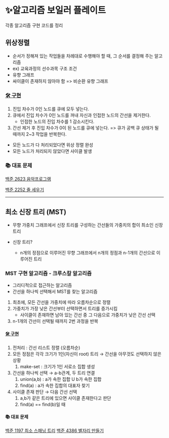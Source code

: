 # ✨알고리즘 보일러 플레이트

각종 알고리즘 구현 코드를 정리

## 위상정렬

- 순서가 정해져 있는 작업들을 차례대로 수행해야 할 때, 그 순서를 결정해 주는 알고리즘
- ex) 교육과정의 선수과목 구조
  조건
- 유향 그래프
- 싸이클이 존재하지 않아야 함
  => 비순환 유향 그래프

### [🛠 구현](https://github.com/hj-k66/CodingTest/blob/main/Algo-boilerplate/%EC%9C%84%EC%83%81%EC%A0%95%EB%A0%AC_BFS.java)

1. 진입 차수가 0인 노드를 큐에 모두 넣는다.
2. 큐에서 진입 차수가 0인 노드를 꺼내 자신과 인접한 노드의 간선을 제거한다.
   - 인접한 노드의 진입 차수를 1 감소시킨다.
3. 간선 제거 후 진입 차수가 0이 된 노드를 큐에 넣는다.
   => 큐가 공백 큐 상태가 될 때까지 2~3 작업을 반복한다.

- 모든 노드가 다 처리되었다면 위상 정렬 완성
- 모든 노드가 처리되지 않았다면 사이클 발생

### 📚 대표 문제

[백준 2623 음악프로그램](https://www.acmicpc.net/problem/2623)

[백준 2252 줄 세우기](https://www.acmicpc.net/problem/2252)

---

## 최소 신장 트리 (MST)

- 무향 가중치 그래프에서 신장 트리를 구성하는 간선들의 가중치의 합이 최소인 신장 트리

- 신장 트리?
  - n개의 정점으로 이루어진 무향 그래프에서 n개의 정점과 n-1개의 간선으로 이루어진 트리

### MST 구현 알고리즘 - 크루스칼 알고리즘
- 그리디적으로 접근하는 알고리즘
- 간선을 하나씩 선택해서 MST를 찾는 알고리즘
1. 최초에, 모든 간선을 가중치에 따라 오름차순으로 정렬
2. 가중치가 가장 낮은 간선부터 선택하면서 트리를 증가시킴
     - 사이클이 존재하면 남아 있는 간선 중 그 다음으로 가중치가 낮은 간선 선택
3. n-1개의 간선이 선택될 때까지 2번 과정을 반복

#### [🛠 구현](https://github.com/hj-k66/CodingTest/blob/main/Algo-boilerplate/MST_KRUSKAL.java)
1. 전처리 : 간선 리스트 정렬 (오름차순)
2. 모든 정점은 각각 크기가 1인(자신이 root) 트리 → 간선을 아무것도 선택하지 않은 상황
    1. make-set : 크기가 1인 서로소 집합 생성
3. 간선을 하나씩 선택 → a-b관계, 두 트리 연결
    1. union(a,b) : a가 속한 집합 U b가 속한 집합
    2. find(a) : a가 속한 집합의 대표자 찾기
4. 사이클 존재 판단 → 다음 간선 선택
    1. a,b가 같은 트리에 있으면 사이클 존재한다고 판단
    2. find(a) == find(b)일 때

#### 📚 대표 문제

[백준 1197 최소 스패닝 트리](https://www.acmicpc.net/problem/1197)
[백준 4386 별자리 만들기](https://www.acmicpc.net/problem/4386)
